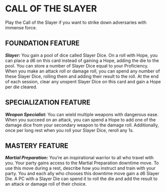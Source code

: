 ﻿# CALL OF THE SLAYER

Play the Call of the Slayer if you want to strike down adversaries with immense force.

## FOUNDATION FEATURE

***Slayer:*** You gain a pool of dice called Slayer Dice. On a roll with Hope, you can place a d6 on this card instead of gaining a Hope, adding the die to the pool. You can store a number of Slayer Dice equal to your Proficiency. When you make an attack roll or damage roll, you can spend any number of these Slayer Dice, rolling them and adding their result to the roll. At the end of each session, clear any unspent Slayer Dice on this card and gain a Hope per die cleared.

## SPECIALIZATION FEATURE

***Weapon Specialist:*** You can wield multiple weapons with dangerous ease. When you succeed on an attack, you can spend a Hope to add one of the damage dice from your secondary weapon to the damage roll. Additionally, once per long rest when you roll your Slayer Dice, reroll any 1s.

## MASTERY FEATURE

***Martial Preparation:*** You’re an inspirational warrior to all who travel with you. Your party gains access to the Martial Preparation downtime move. To use this move during a rest, describe how you instruct and train with your party. You and each ally who chooses this downtime move gain a d6 Slayer Die. A PC with a Slayer Die can spend it to roll the die and add the result to an attack or damage roll of their choice.
